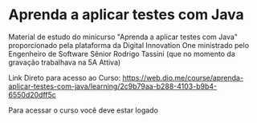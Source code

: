 # Aprenda a aplicar testes com Java

Material de estudo do minicurso "Aprenda a aplicar testes com Java" proporcionado pela plataforma da Digital Innovation One ministrado pelo Engenheiro de Software Sênior Rodrigo Tassini (que no momento da gravação trabalhava na 5A Attiva)

Link Direto para acesso ao Curso: https://web.dio.me/course/aprenda-aplicar-testes-com-java/learning/2c9b79aa-b288-4103-b9b4-6550d20dff5c

Para acessar o curso você deve estar logado
